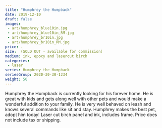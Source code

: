 ```yaml
---
title: "Humphrey the Humpback"
date: 2019-12-10
draft: false
images:
 - art/humphrey_blue10in.jpg
 - art/humphrey_blue10in_RM.jpg
 - art/humphrey_br10in.jpg
 - art/humphrey_br10in_RM.jpg
price: .
size:  (SOLD OUT - available for commission) 
medium: ink, epoxy and lasercut birch
categories:
 - laser
series: Humphrey the Humpback
seriesGroup: 2020-30-30-1234
weight: 50
---
```


Humphrey the Humpback is currently looking for his forever home.
He is great with kids and gets along well with other pets and would make a wonderful addition to your family. He is very well behaved on leash and knows several commands like sit and stay. Humphrey makes the best pet, adopt him today!  Laser cut birch panel and ink, includes frame. Price does not include tax or shipping.